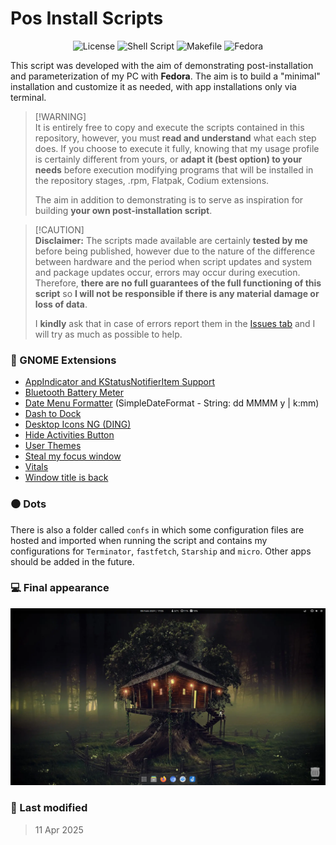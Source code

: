 # Pos Install Scripts

<p align="center">
    <img alt="License" src="https://img.shields.io/badge/License-GPLv3-blue.svg?style=for-the-badge">
    <img alt="Shell Script" src="https://img.shields.io/badge/Shell_Script-121011?style=for-the-badge&logo=gnu-bash&logoColor=white">
    <img alt="Makefile" src="https://img.shields.io/badge/Make-121011?logo=make&logoColor=fff&style=for-the-badge">
    <img alt="Fedora" src="https://img.shields.io/badge/Fedora-51A2DA?logo=fedora&logoColor=fff&style=for-the-badge">
</p>

This script was developed with the aim of demonstrating post-installation and parameterization of my PC with **Fedora**. The aim is to build a "minimal" installation and customize it as needed, with app installations only via terminal.

> [!WARNING]\
> It is entirely free to copy and execute the scripts contained in this repository, however, you must **read and understand** what each step does. If you choose to execute it fully, knowing that my usage profile is certainly different from yours, or **adapt it (best option) to your needs** before execution modifying programs that will be installed in the repository stages, .rpm, Flatpak, Codium extensions. 
> 
> The aim in addition to demonstrating is to serve as inspiration for building **your own post-installation script**.

> [!CAUTION]\
> **Disclaimer:** The scripts made available are certainly **tested by me** before being published, however due to the nature of the difference between hardware and the period when script updates and system and package updates occur, errors may occur during execution. Therefore, **there are no full guarantees of the full functioning of this script** so **I will not be responsible if there is any material damage or loss of data**.
> 
> I **kindly** ask that in case of errors report them in the [Issues tab](https://github.com/ciro-mota/Meu-Pos-Instalacao/issues) and I will try as much as possible to help.

### 🔧 GNOME Extensions

- [AppIndicator and KStatusNotifierItem Support](https://packages.fedoraproject.org/pkgs/gnome-shell-extension-appindicator/gnome-shell-extension-appindicator/)
- [Bluetooth Battery Meter](https://extensions.gnome.org/extension/6670/bluetooth-battery-meter/)
- [Date Menu Formatter](https://extensions.gnome.org/extension/4655/date-menu-formatter/) (SimpleDateFormat - String: dd MMMM y | k:mm)
- [Dash to Dock](https://extensions.gnome.org/extension/307/dash-to-dock/)
- [Desktop Icons NG (DING)](https://extensions.gnome.org/extension/2087/desktop-icons-ng-ding/)
- [Hide Activities Button](https://extensions.gnome.org/extension/744/hide-activities-button/)
- [User Themes](https://extensions.gnome.org/extension/19/user-themes/)
- [Steal my focus window](https://extensions.gnome.org/extension/6385/steal-my-focus-window/)
- [Vitals](https://extensions.gnome.org/extension/1460/vitals/)
- [Window title is back](https://extensions.gnome.org/extension/6310/window-title-is-back/)

### ⚫ Dots

There is also a folder called `confs` in which some configuration files are hosted and imported when running the script and contains my configurations for `Terminator`, `fastfetch`, `Starship` and `micro`. Other apps should be added in the future.

### 💻 Final appearance

![](imgs/screenshot.webp)

### 📅 Last modified

> 11 Apr 2025
